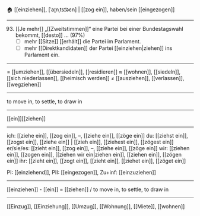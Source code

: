 🏠 [[einziehen]], [ˈaɪ̯nˌtsɪ͡əɛn] | [[zog ein]], haben/sein [[eingezogen]]

---
93. [[Je mehr]] „[[Zweitstimmen]]“ eine Partei bei einer Bundestagswahl bekommt, [[desto]] … (97%)
	- [ ] mehr [[Sitze]] [[erhält]] die Partei im Parlament.
	- [ ] mehr [[Direktkandidaten]] der Partei [[einziehen|ziehen]] ins Parlament ein.

---
= [[umziehen]], [[übersiedeln]], [[residieren]]
≈ [[wohnen]], [[siedeln]], [[sich niederlassen]], [[heimisch werden]]
≠ [[ausziehen]], [[verlassen]], [[wegziehen]]

---
to move in, to settle, to draw in

---
[[ein]][[ziehen]]

---
ich: [[ziehe ein]], [[zog ein]], –, [[ziehe ein]], [[zöge ein]]
du: [[ziehst ein]], [[zogst ein]], [[ziehe ein]] | [[zieh ein]], [[ziehest ein]], [[zögest ein]]
er/sie/es: [[zieht ein]], [[zog ein]], –, [[ziehe ein]], [[zöge ein]]
wir: [[ziehen ein]], [[zogen ein]], [[ziehen wir ein|ziehen ein]], [[ziehen ein]], [[zögen ein]]
ihr: [[zieht ein]], [[zogt ein]], [[zieht ein]], [[ziehet ein]], [[zöget ein]]

PI: [[einziehend]], PII: [[eingezogen]], Zu+inf: [[einzuziehen]]

---
[[einziehen]] - [[ein]] = [[ziehen]] / to move in, to settle, to draw in

---
[[Einzug]], [[Einziehung]], [[Umzug]], [[Wohnung]], [[Miete]], [[wohnen]]